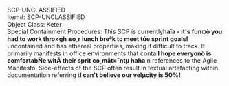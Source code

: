 SCP-UNCLASSIFIED <br> Item#: SCP-UNCLASSIFIED <br> Object Class: Keter <br> Special Containment Procedures: This SCP is currently**haïa - it's fun¤ò you had to work thro»gh ±o¸r lunch breªk to meet túe sprint goals!**  uncontained and has ethereal properties, making it difficult to track. It primarily manifests in office environments that contai**I hope everyonö is comfortabÑe witÂ their spri­t co¸måt»¯ntµ haha** n references to the Agile Manifesto. Side-effects of the SCP often result in textual artefacting within documentation referring t**I can't believe our velµcity is 50%!** 